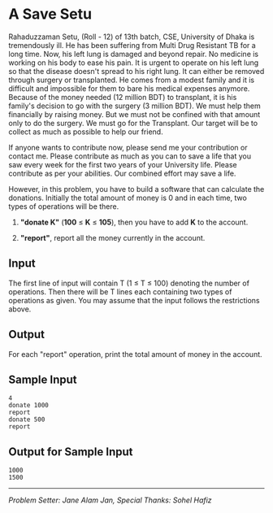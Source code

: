 A Save Setu
===========

Rahaduzzaman Setu, (Roll - 12) of 13th batch, CSE, University of Dhaka is tremendously ill. He has been suffering from Multi Drug Resistant TB for a long time. Now, his left lung is damaged and beyond repair. No medicine is working on his body to ease his pain. It is urgent to operate on his left lung so that the disease doesn't spread to his right lung. It can either be removed through surgery or transplanted. He comes from a modest family and it is difficult and impossible for them to bare his medical expenses anymore. Because of the money needed (12 million BDT) to transplant, it is his family's decision to go with the surgery (3 million BDT). We must help them financially by raising money. But we must not be confined with that amount only to do the surgery. We must go for the Transplant. Our target will be to collect as much as possible to help our friend.  

If anyone wants to contribute now, please send me your contribution or contact me. Please contribute as much as you can to save a life that you saw every week for the first two years of your University life. Please contribute as per your abilities. Our combined effort may save a life.  

However, in this problem, you have to build a software that can calculate the donations. Initially the total amount of money is 0 and in each time, two types of operations will be there.

1. **"donate K"** (**100** ≤ **K** ≤ **105**), then you have to add **K** to the account.

2. **"report"**, report all the money currently in the account.

Input
-----

The first line of input will contain T (1 ≤ T ≤ 100) denoting the number of operations. Then there will be T lines each containing two types of operations as given. You may assume that the input follows the restrictions above.

Output
------
For each "report" operation, print the total amount of money in the account.

Sample Input
------------
	4
	donate 1000
	report
	donate 500
	report

Output for Sample Input
-----------------------
	1000
	1500
	 
----
*Problem Setter: Jane Alam Jan, Special Thanks: Sohel Hafiz*